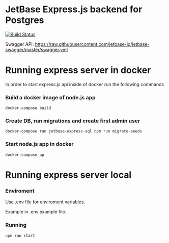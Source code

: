 # JetBase Express.js backend for Postgres

[![Build Status](https://travis-ci.org/jetbase-io/jetbase-express-sql.svg?branch=test)](https://travis-ci.org/jetbase-io/jetbase-express-sql)

Swagger API: https://raw.githubusercontent.com/jetbase-io/jetbase-swagger/master/swagger.yml

# Running express server in docker

In order to start express.js api inside of docker run the following commands

### Build a docker image of node.js app

```
docker-compose build
```

### Create DB, run migrations and create first admin user

```
docker-compose run jetbase-express-sql npm run migrate-seeds
```

### Start node.js app in docker

```
docker-compose up
```

# Running express server local

### Enviroment

Use .env file for enviroment variables.

Example in .env.example file.

### Running

```
npm run start
```
